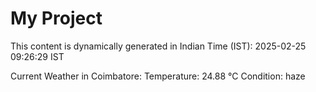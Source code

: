 # My Project

This content is dynamically generated in Indian Time (IST): 2025-02-25 09:26:29 IST


Current Weather in Coimbatore:
Temperature: 24.88 °C
Condition: haze
